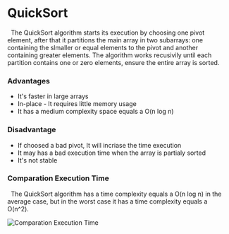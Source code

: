 <h1>QuickSort</h1>
<p>
  &nbsp; The QuickSort algorithm starts its execution by choosing one pivot
  element, after that it partitions the main array in two subarrays: one
  containing the slmaller or equal elements to the pivot and another containing
  greater elements. The algorithm works recusivily until each partition contains
  one or zero elements, ensure the entire array is sorted.
</p>
<h3>Advantages</h3>
<ul>
  <li>It's faster in large arrays</li>
  <li>In-place - It requires little memory usage</li>
  <li>It has a medium complexity space equals a O(n log n)</li>

</ul>
<h3>Disadvantage</h3>
<ul>
    <li>If choosed a bad pivot, It will incriase the time execution</li>
    <li>It may has a bad execution time when the array is partialy sorted</li>
    <li>It's not stable</li>
</ul>
<h3>Comparation Execution Time</h3>
<p>
    &nbsp; The QuickSort algorithm has a time complexity equals a O(n log n) in the average case, but in the worst case it has a time complexity equals a O(n^2).
    <br>
</p>
<img src="https://github.com/user-attachments/assets/b43aded7-8593-463e-b54f-cdd5b286bbe1" alt="Comparation Execution Time" />
